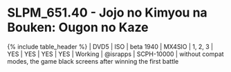 # SLPM_651.40 - Jojo no Kimyou na Bouken: Ougon no Kaze

{% include table_header %}
| DVD5 | ISO | beta 1940 | MX4SIO | 1, 2, 3 | YES | YES | YES | YES | Working | @israpps | SCPH-10000 | without compat modes, the game black screens after winning the first battle 
